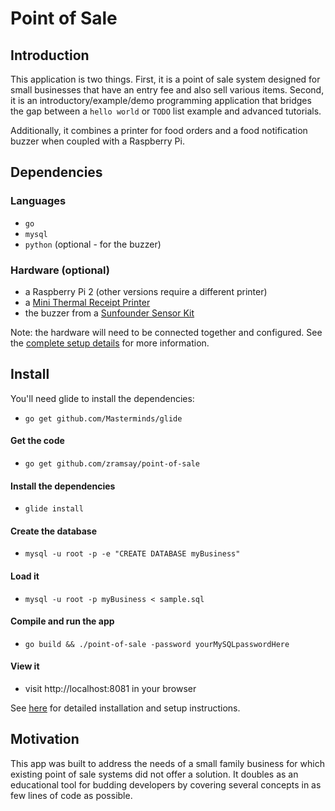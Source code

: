 # Point of Sale

## Introduction
This application is two things. First, it is a point of sale system designed for small businesses that have an entry fee and also sell various items. Second, it is an introductory/example/demo programming application that bridges the gap between a `hello world` or `TODO` list example and advanced tutorials.

Additionally, it combines a printer for food orders and a food notification buzzer when coupled with a Raspberry Pi.

## Dependencies
### Languages
- `go`
- `mysql`
- `python` (optional - for the buzzer)

### Hardware (optional)
- a Raspberry Pi 2 (other versions require a different printer)
- a [Mini Thermal Receipt Printer](https://www.adafruit.com/product/600)
- the buzzer from a [Sunfounder Sensor Kit](https://www.sunfounder.com/starterkit/arduino/sensor-kit-v2-0.html)

Note: the hardware will need to be connected together and configured. See the [complete setup details](INSTALL.md) for more information.

## Install
You'll need glide to install the dependencies:
- `go get github.com/Masterminds/glide`
#### Get the code
- `go get github.com/zramsay/point-of-sale`
#### Install the dependencies
- `glide install`
#### Create the database
- `mysql -u root -p -e "CREATE DATABASE myBusiness"`
#### Load it
- `mysql -u root -p myBusiness < sample.sql`
#### Compile and run the app
- `go build && ./point-of-sale -password yourMySQLpasswordHere`
#### View it
- visit http://localhost:8081 in your browser 

See [here](INSTALL.md) for detailed installation and setup instructions.

## Motivation
This app was built to address the needs of a small family business for which existing point of sale systems did not offer a solution. It doubles as an educational tool for budding developers by covering several concepts in as few lines of code as possible.
